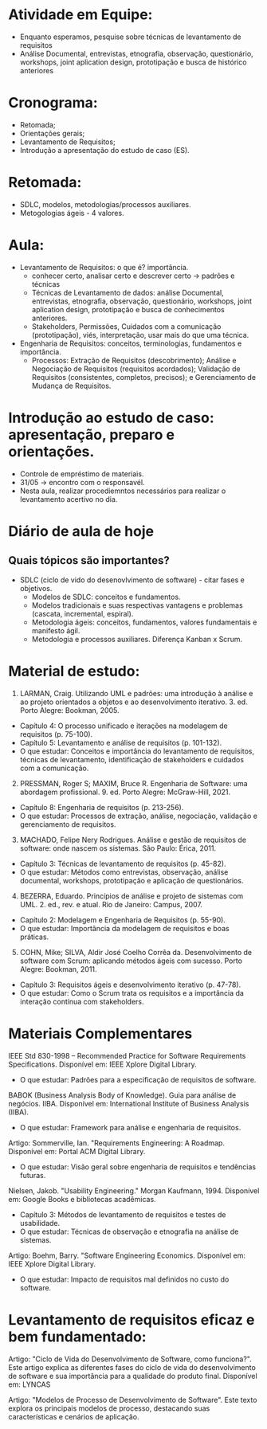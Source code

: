 # Atividade em Equipe:
  - Enquanto esperamos, pesquise sobre técnicas de levantamento de requisitos
  - Análise Documental, entrevistas, etnografia, observação, questionário, workshops, joint aplication design, prototipação e busca de histórico anteriores

# Cronograma:
  - Retomada;
  - Orientações gerais;
  - Levantamento de Requisitos;
  - Introdução a apresentação do estudo de caso (ES).

# Retomada:
  - SDLC, modelos, metodologias/processos auxiliares.
  - Metogologias ágeis - 4 valores.

# Aula:
  - Levantamento de Requisitos: o que é? importância.
    - conhecer certo, analisar certo e descrever certo → padrões e técnicas
    - Técnicas de Levantamento de dados: análise Documental, entrevistas, etnografia, observação, questionário, workshops, joint aplication design, prototipação e busca de conhecimentos anteriores.
    - Stakeholders, Permissões, Cuidados com a comunicação (prototipação), viés, interpretação, usar mais do que uma técnica.
  - Engenharia de Requisitos: conceitos, terminologias, fundamentos e importância.
    - Processos: Extração de Requisitos (descobrimento); Análise e Negociação de Requisitos (requisitos acordados); Validação de Requisitos (consistentes, completos, precisos); e Gerenciamento de Mudança de Requisitos.

# Introdução ao estudo de caso: apresentação, preparo e orientações.
 - Controle de empréstimo de materiais.
 - 31/05 → encontro com o responsavél.
 - Nesta aula, realizar procediemntos necessários para realizar o levantamento acertivo no dia.

# Diário de aula de hoje
  ## Quais tópicos são importantes?
  - SDLC (ciclo de vido do desenovlvimento de software) - citar fases e objetivos.
    - Modelos de SDLC: conceitos e fundamentos.
    - Modelos tradicionais e suas respectivas vantagens e problemas (cascata, incremental, espiral).
    - Metodologia ágeis: conceitos, fundamentos, valores fundamentais e manifesto ágil.
    - Metodologia e processos auxiliares. Diferença Kanban x Scrum.

# Material de estudo: 
1. LARMAN, Craig. Utilizando UML e padrões: uma introdução à análise e ao projeto orientados a objetos e ao desenvolvimento iterativo. 3. ed. Porto Alegre: Bookman, 2005.
  - Capítulo 4: O processo unificado e iterações na modelagem de requisitos (p. 75-100).
  - Capítulo 5: Levantamento e análise de requisitos (p. 101-132).
  - O que estudar: Conceitos e importância do levantamento de requisitos, técnicas de levantamento, identificação de stakeholders e cuidados com a comunicação.


2. PRESSMAN, Roger S; MAXIM, Bruce R. Engenharia de Software: uma abordagem profissional. 9. ed. Porto Alegre: McGraw-Hill, 2021.
  - Capítulo 8: Engenharia de requisitos (p. 213-256).
  - O que estudar: Processos de extração, análise, negociação, validação e gerenciamento de requisitos.


3. MACHADO, Felipe Nery Rodrigues. Análise e gestão de requisitos de software: onde nascem os sistemas. São Paulo: Érica, 2011.
  - Capítulo 3: Técnicas de levantamento de requisitos (p. 45-82).
  - O que estudar: Métodos como entrevistas, observação, análise documental, workshops, prototipação e aplicação de questionários.


4. BEZERRA, Eduardo. Princípios de análise e projeto de sistemas com UML. 2. ed., rev. e atual. Rio de Janeiro: Campus, 2007.
  - Capítulo 2: Modelagem e Engenharia de Requisitos (p. 55-90).
  - O que estudar: Importância da modelagem de requisitos e boas práticas.


5. COHN, Mike; SILVA, Aldir José Coelho Corrêa da. Desenvolvimento de software com Scrum: aplicando métodos ágeis com sucesso. Porto Alegre: Bookman, 2011.
  - Capítulo 3: Requisitos ágeis e desenvolvimento iterativo (p. 47-78).
  - O que estudar: Como o Scrum trata os requisitos e a importância da interação contínua com stakeholders.

# Materiais Complementares

IEEE Std 830-1998 – Recommended Practice for Software Requirements Specifications. Disponível em: IEEE Xplore Digital Library.
  - O que estudar: Padrões para a especificação de requisitos de software.


BABOK (Business Analysis Body of Knowledge). Guia para análise de negócios. IIBA. Disponível em: International Institute of Business Analysis (IIBA).
  - O que estudar: Framework para análise e engenharia de requisitos.


Artigo: Sommerville, Ian. "Requirements Engineering: A Roadmap. Disponível em: Portal ACM Digital Library.
  - O que estudar: Visão geral sobre engenharia de requisitos e tendências futuras.


Nielsen, Jakob. "Usability Engineering." Morgan Kaufmann, 1994. Disponível em: Google Books e bibliotecas acadêmicas.
  - Capítulo 3: Métodos de levantamento de requisitos e testes de usabilidade.
  - O que estudar: Técnicas de observação e etnografia na análise de sistemas.


Artigo: Boehm, Barry. "Software Engineering Economics. Disponível em: IEEE Xplore Digital Library.
  - O que estudar: Impacto de requisitos mal definidos no custo do software.

# Levantamento de requisitos eficaz e bem fundamentado:

Artigo: "Ciclo de Vida do Desenvolvimento de Software, como funciona?". Este artigo explica as diferentes fases do ciclo de vida do desenvolvimento de software e sua importância para a qualidade do produto final. Disponível em: 
LYNCAS


Artigo: "Modelos de Processo de Desenvolvimento de Software". Este texto explora os principais modelos de processo, destacando suas características e cenários de aplicação.
